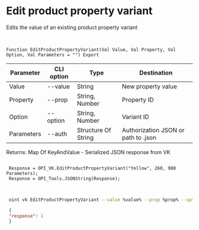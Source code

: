 ﻿---
sidebar_position: 6
---

# Edit product property variant
 Edits the value of an existing product property variant


<br/>


`Function EditProductPropertyVariant(Val Value, Val Property, Val Option, Val Parameters = "") Export`

 | Parameter | CLI option | Type | Destination |
 |-|-|-|-|
 | Value | --value | String | New property value |
 | Property | --prop | String, Number | Property ID |
 | Option | --option | String, Number | Variant ID |
 | Parameters | --auth | Structure Of String | Authorization JSON or path to .json |

 
 Returns: Map Of KeyAndValue - Serialized JSON response from VK 





```bsl title="Code example"
 
 Response = OPI_VK.EditProductPropertyVariant("Yellow", 260, 980 Parameters);
 Response = OPI_Tools.JSONString(Response);
 
```
	


```sh title="CLI command example"
 
 oint vk EditProductPropertyVariant --value %value% --prop %prop% --option %option% --auth %auth%

```

```json title="Result"
 {
 "response": 1
 }
```
